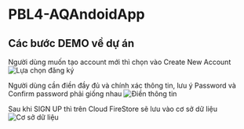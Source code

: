 # PBL4-AQAndoidApp

## Các bước DEMO về dự án

Người dùng muốn tạo account mới thì chọn vào Create New Account
![Lựa chọn đăng ký](LuaChonDangKy.jpg)

Người dùng cần điền đầy đủ và chính xác thông tin, lưu ý Password và Confirm password phải giống nhau
![Điền thông tin](DienThongTinDangKy.jpg)

Sau khi SIGN UP thì trên Cloud FireStore sẽ lưu vào cơ sở dữ liệu
![Cơ sở dữ liệu](DatabaseTrenCloudFireStore.gif)

